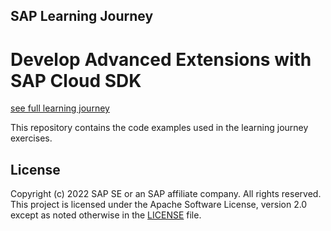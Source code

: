 ## SAP Learning Journey
# Develop Advanced Extensions with SAP Cloud SDK
[see full learning journey](https://learning.sap.com/learning-journey/develop-advanced-extensions-with-sap-cloud-sdk)

This repository contains the code examples used in the learning journey exercises.


## License
Copyright (c) 2022 SAP SE or an SAP affiliate company. All rights reserved. This project is licensed under the Apache Software License, version 2.0 except as noted otherwise in the [LICENSE](LICENSE) file.
